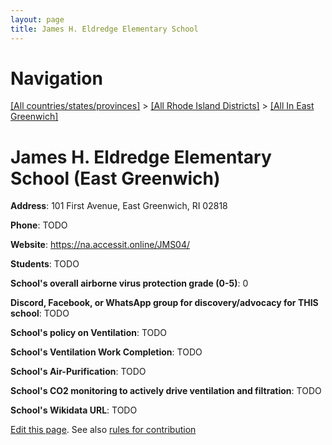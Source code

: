 ```yaml
---
layout: page
title: James H. Eldredge Elementary School
---
```

# Navigation

[[All countries/states/provinces]](../../..) > [[All Rhode Island Districts]](../..) > [[All In East Greenwich]](..)

# James H. Eldredge Elementary School (East Greenwich)

**Address**: 101 First Avenue, East Greenwich, RI 02818

**Phone**: TODO

**Website**: <https://na.accessit.online/JMS04/>

**Students**: TODO

**School's overall airborne virus protection grade (0-5)**: 0

**Discord, Facebook, or WhatsApp group for discovery/advocacy for THIS school**: TODO

**School's policy on Ventilation**: TODO

**School's Ventilation Work Completion**: TODO

**School's Air-Purification**: TODO

**School's CO2 monitoring to actively drive ventilation and filtration**: TODO

**School's Wikidata URL**: TODO


[Edit this page](https://github.com/ventilate-schools/RI/edit/main/./East_Greenwich/James_H._Eldredge_Elementary_School.md). See also [rules for contribution](../../../contribution-rules/)